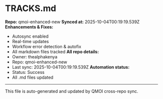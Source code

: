 # TRACKS.md

**Repo:** qmoi-enhanced-new
**Synced at:** 2025-10-04T00:19:19.539Z
**Enhancements & Fixes:**
- Autosync enabled
- Real-time updates
- Workflow error detection & autofix
- All markdown files tracked
**All repo details:**
- Owner: thealphakenya
- Repo: qmoi-enhanced-new
- Last sync: 2025-10-04T00:19:19.539Z
**Automation status:**
- Status: Success
- All .md files updated
---
This file is auto-generated and updated by QMOI cross-repo sync.
